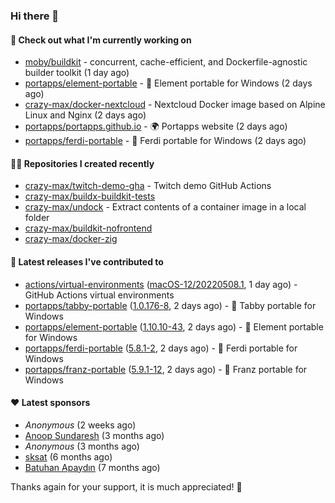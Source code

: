 ### Hi there 👋

#### 👷 Check out what I'm currently working on

- [moby/buildkit](https://github.com/moby/buildkit) - concurrent, cache-efficient, and Dockerfile-agnostic builder toolkit (1 day ago)
- [portapps/element-portable](https://github.com/portapps/element-portable) - 🚀 Element portable for Windows (2 days ago)
- [crazy-max/docker-nextcloud](https://github.com/crazy-max/docker-nextcloud) - Nextcloud Docker image based on Alpine Linux and Nginx (2 days ago)
- [portapps/portapps.github.io](https://github.com/portapps/portapps.github.io) - 🌍 Portapps website (2 days ago)
- [portapps/ferdi-portable](https://github.com/portapps/ferdi-portable) - 🚀 Ferdi portable for Windows (2 days ago)

#### 👨‍💻 Repositories I created recently

- [crazy-max/twitch-demo-gha](https://github.com/crazy-max/twitch-demo-gha) - Twitch demo GitHub Actions
- [crazy-max/buildx-buildkit-tests](https://github.com/crazy-max/buildx-buildkit-tests)
- [crazy-max/undock](https://github.com/crazy-max/undock) - Extract contents of a container image in a local folder
- [crazy-max/buildkit-nofrontend](https://github.com/crazy-max/buildkit-nofrontend)
- [crazy-max/docker-zig](https://github.com/crazy-max/docker-zig)

#### 🚀 Latest releases I've contributed to

- [actions/virtual-environments](https://github.com/actions/virtual-environments) ([macOS-12/20220508.1](https://github.com/actions/virtual-environments/releases/tag/macOS-12%2F20220508.1), 1 day ago) - GitHub Actions virtual environments
- [portapps/tabby-portable](https://github.com/portapps/tabby-portable) ([1.0.176-8](https://github.com/portapps/tabby-portable/releases/tag/1.0.176-8), 2 days ago) - 🚀 Tabby portable for Windows 
- [portapps/element-portable](https://github.com/portapps/element-portable) ([1.10.10-43](https://github.com/portapps/element-portable/releases/tag/1.10.10-43), 2 days ago) - 🚀 Element portable for Windows
- [portapps/ferdi-portable](https://github.com/portapps/ferdi-portable) ([5.8.1-2](https://github.com/portapps/ferdi-portable/releases/tag/5.8.1-2), 2 days ago) - 🚀 Ferdi portable for Windows
- [portapps/franz-portable](https://github.com/portapps/franz-portable) ([5.9.1-12](https://github.com/portapps/franz-portable/releases/tag/5.9.1-12), 2 days ago) - 🚀 Franz portable for Windows

#### ❤️ Latest sponsors
- _Anonymous_ (2 weeks ago)
- [Anoop Sundaresh](https://github.com/theryecatcher) (3 months ago)
- _Anonymous_ (3 months ago)
- [sksat](https://github.com/sksat) (6 months ago)
- [Batuhan Apaydın](https://github.com/developer-guy) (7 months ago)

Thanks again for your support, it is much appreciated! 🙏
